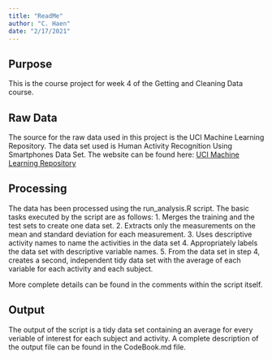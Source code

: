 ```yaml
---
title: "ReadMe"
author: "C. Haen"
date: "2/17/2021"
---
```


## Purpose

This is the course project for week 4 of the Getting and Cleaning Data course.

## Raw Data

The source for the raw data used in this project is the UCI Machine Learning
Repository. The data set used is Human Activity Recognition Using Smartphones
Data Set. The website can be found here: [UCI Machine Learning Repository](https://archive.ics.uci.edu/ml/datasets/Human+Activity+Recognition+Using+Smartphones)

## Processing

The data has been processed using the run_analysis.R script. The basic tasks
executed by the script are as follows:
    1. Merges the training and the test sets to create one data set.
    2. Extracts only the measurements on the mean and standard deviation for each measurement. 
    3. Uses descriptive activity names to name the activities in the data set
    4. Appropriately labels the data set with descriptive variable names. 
    5. From the data set in step 4, creates a second, independent tidy data set with the average of each variable for each activity and each subject.
    
More complete details can be found in the comments within the script itself.

## Output

The output of the script is a tidy data set containing an average for every
veriable of interest for each subject and activity. A complete description of
the output file can be found in the CodeBook.md file.
